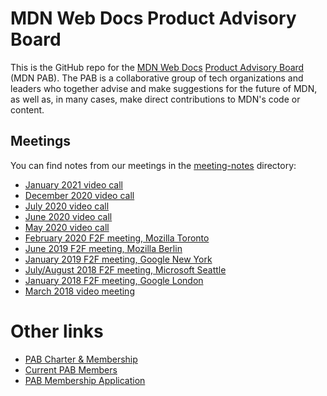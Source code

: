 # MDN Web Docs Product Advisory Board

This is the GitHub repo for the [MDN Web Docs](https://developer.mozilla.org/) [Product Advisory Board](https://developer.mozilla.org/en-US/docs/MDN/MDN_Product_Advisory_Board) (MDN PAB). The PAB is a collaborative group of tech organizations and leaders who together advise and make suggestions for the future of MDN, as well as, in many cases, make direct contributions to MDN's code or content.

## Meetings

You can find notes from our meetings in the [meeting-notes](meeting-notes) directory:

* [January 2021 video call](meeting-notes/2021-01-notes.md)
* [December 2020 video call](meeting-notes/2020-12-notes.md)
* [July 2020 video call](meeting-notes/2020-07-notes.md)
* [June 2020 video call](meeting-notes/2020-06-notes.md)
* [May 2020 video call](meeting-notes/2020-05-notes.md)
* [February 2020 F2F meeting, Mozilla Toronto](meeting-notes/2020-02-notes.md)
* [June 2019 F2F meeting, Mozilla Berlin](meeting-notes/2019-06-notes.md)
* [January 2019 F2F meeting, Google New York](meeting-notes/2019-01-notes.md)
* [July/August 2018 F2F meeting, Microsoft Seattle](meeting-notes/2018-07-notes.md)
* [January 2018 F2F meeting, Google London](meeting-notes/2018-01-notes.md)
* [March 2018 video meeting](meeting-notes/2018-03-notes.md)

# Other links

* [PAB Charter & Membership](https://developer.mozilla.org/en-US/docs/MDN/MDN_Product_Advisory_Board/Membership)
* [Current PAB Members](https://developer.mozilla.org/en-US/docs/MDN/MDN_Product_Advisory_Board/Members)
* [PAB Membership Application](https://www.surveygizmo.com/s3/4024118/MDN-Advisory-Board-Application)
